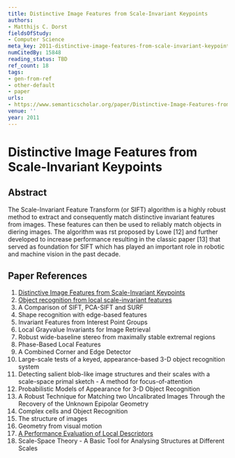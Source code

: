 ```yaml
---
title: Distinctive Image Features from Scale-Invariant Keypoints
authors:
- Matthijs C. Dorst
fieldsOfStudy:
- Computer Science
meta_key: 2011-distinctive-image-features-from-scale-invariant-keypoints
numCitedBy: 15848
reading_status: TBD
ref_count: 18
tags:
- gen-from-ref
- other-default
- paper
urls:
- https://www.semanticscholar.org/paper/Distinctive-Image-Features-from-Scale-Invariant-Dorst/bcae70dce393c1796d4f15c7b8bbf0ed6f468be1?sort=total-citations
venue: ''
year: 2011
---
```


# Distinctive Image Features from Scale-Invariant Keypoints

## Abstract

The Scale-Invariant Feature Transform (or SIFT) algorithm is a highly robust method to extract and consequently match distinctive invariant features from images. These features can then be used to reliably match objects in diering images. The algorithm was rst proposed by Lowe [12] and further developed to increase performance resulting in the classic paper [13] that served as foundation for SIFT which has played an important role in robotic and machine vision in the past decade.

## Paper References

1. [Distinctive Image Features from Scale-Invariant Keypoints](2004-distinctive-image-features-from-scale-invariant-keypoints)
2. [Object recognition from local scale-invariant features](1999-object-recognition-from-local-scale-invariant-features)
3. A Comparison of SIFT, PCA-SIFT and SURF
4. Shape recognition with edge-based features
5. Invariant Features from Interest Point Groups
6. Local Grayvalue Invariants for Image Retrieval
7. Robust wide-baseline stereo from maximally stable extremal regions
8. Phase-Based Local Features
9. A Combined Corner and Edge Detector
10. Large-scale tests of a keyed, appearance-based 3-D object recognition system
11. Detecting salient blob-like image structures and their scales with a scale-space primal sketch - A method for focus-of-attention
12. Probabilistic Models of Appearance for 3-D Object Recognition
13. A Robust Technique for Matching two Uncalibrated Images Through the Recovery of the Unknown Epipolar Geometry
14. Complex cells and Object Recognition
15. The structure of images
16. Geometry from visual motion
17. [A Performance Evaluation of Local Descriptors](2005-a-performance-evaluation-of-local-descriptors)
18. Scale-Space Theory - A Basic Tool for Analysing Structures at Different Scales
